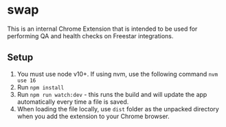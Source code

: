 # swap

This is an internal Chrome Extension that is intended to be used for performing QA and health checks on Freestar integrations.

## Setup

1. You must use node v10+. If using nvm, use the following command `nvm use 16`
2. Run `npm install`
3. Run `npm run watch:dev` - this runs the build and will update the app automatically every time a file is saved.
4. When loading the file locally, use `dist` folder as the unpacked directory when you add the extension to your Chrome browser.
